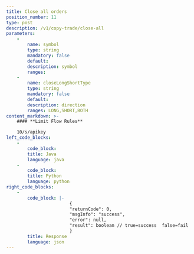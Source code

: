 ```yaml
---
title: Close all orders
position_number: 11
type: post
description: /v1/copy-trade/close-all  	
parameters:
    -
        name: symbol
        type: string
        mandatory: false
        default:
        description: symbol
        ranges:
    -
        name: closeLongShortType
        type: string
        mandatory: false
        default:
        description: direction
        ranges: LONG,SHORT,BOTH
content_markdown: >-
    #### **Limit Flow Rules**

    10/s/apikey
left_code_blocks:
    - 
        code_block:
        title: Java
        language: java
    - 
        code_block:
        title: Python
        language: python
right_code_blocks:
    - 
        code_block: |-
                        {
                        "returnCode": 0,
                        "msgInfo": "success",
                        "error": null,
                        "result": boolean // true=success  false=fail
                        }
        title: Response
        language: json
---
```

